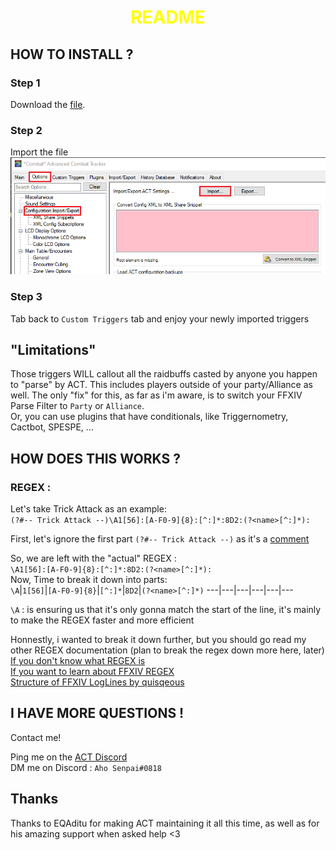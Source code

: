 <h1 style="text-align:center; color:yellow">README</h1>  

## HOW TO INSTALL ?  

### Step 1  

Download the [file](Raid%20Buffs.xml).

### Step 2

Import the file ![Import Picture](README%20Resources/ACT%20Import.PNG)

### Step 3

Tab back to `Custom Triggers` tab and enjoy your newly imported triggers  
  
## "Limitations"
Those triggers WILL callout all the raidbuffs casted by anyone you happen to "parse" by ACT. This includes players outside of your party/Alliance as well. The only "fix" for this, as far as i'm aware, is to switch your FFXIV Parse Filter to `Party` or `Alliance`.  
Or, you can use plugins that have conditionals, like Triggernometry, Cactbot, SPESPE, ...  

  
## HOW DOES THIS WORKS ?

### REGEX : 
Let's take Trick Attack as an example:  
`(?#-- Trick Attack --)\A1[56]:[A-F0-9]{8}:[^:]*:8D2:(?<name>[^:]*):`  

First, let's ignore the first part `(?#-- Trick Attack --)` as it's a [comment](https://en.wikipedia.org/wiki/Comment_(computer_programming))  

So, we are left with the "actual" REGEX :  
`\A1[56]:[A-F0-9]{8}:[^:]*:8D2:(?<name>[^:]*):`  
Now, Time to break it down into parts:  
`\A`|`1[56]`|`[A-F0-9]{8}`|`[^:]*`|`8D2`|`(?<name>[^:]*)`
---|---|---|---|---|---

`\A` : is ensuring us that it's only gonna match the start of the line, it's mainly to make the REGEX faster and more efficient  

Honnestly, i wanted to break it down further, but you should go read my other REGEX documentation (plan to break the regex down more here, later)  
[If you don't know what REGEX is](../Documentation/Basic%20REGEX%20talk.md)  
[If you want to learn about FFXIV REGEX](../Documentation/Let's%20Talk%20REGEX.md)  
[Structure of FFXIV LogLines by quisqeous](https://github.com/quisquous/cactbot/blob/master/docs/LogGuide.md)  

## I HAVE MORE QUESTIONS !

Contact me!

Ping me on the [ACT Discord](https://discord.gg/ahFKcmx)  
DM me on Discord : `Aho Senpai#0818`

## Thanks

Thanks to EQAditu for making ACT maintaining it all this time, as well as for his amazing support when asked help <3
